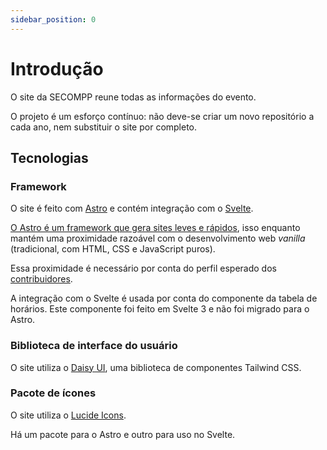```yaml
---
sidebar_position: 0
---
```


# Introdução

O site da SECOMPP reune todas as informações do evento.

O projeto é um esforço contínuo: não deve-se criar um novo repositório a cada ano, nem substituir o site por completo.

## Tecnologias

### Framework

O site é feito com [Astro](https://astro.build/) e contém integração com o [Svelte](https://docs.astro.build/en/guides/integrations-guide/svelte/).

[O Astro é um framework que gera sites leves e rápidos](https://astro.build/blog/2023-web-framework-performance-report/), isso enquanto mantém uma proximidade razoável com o desenvolvimento web _vanilla_ (tradicional, com HTML, CSS e JavaScript puros).

Essa proximidade é necessário por conta do perfil esperado dos [contribuidores](./Seleção%20de%20contribuidores.md).

A integração com o Svelte é usada por conta do componente da tabela de horários. Este componente foi feito em Svelte 3 e não foi migrado para o Astro.

### Biblioteca de interface do usuário

O site utiliza o [Daisy UI](https://github.com/saadeghi/daisyui), uma biblioteca de componentes Tailwind CSS.

### Pacote de ícones

O site utiliza o [Lucide Icons](https://lucide.dev/icons/).

Há um pacote para o Astro e outro para uso no Svelte.
